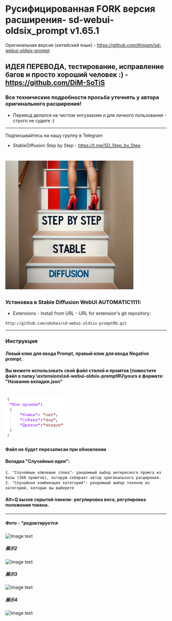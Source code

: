 
# Русифицированная FORK версия расширения- sd-webui-oldsix_prompt v1.65.1 
Оригинальная версия (китайский язык) - https://github.com/thisjam/sd-webui-oldsix-prompt
## ИДЕЯ ПЕРЕВОДА, тестирование, исправление багов и просто хороший человек :) - https://github.com/DiM-SoTiS
### Все технические подробности просьба уточнять у автора оригинального расширения!
* Перевод делался на чистом энтузиазме и для личного пользования - строго не судите :)
--- 

  <p> Подписывайтесь на нашу группу в Telegram </p>

* StableDiffusion Step by Step - https://t.me/SD_Step_by_Step
# <img src="imgs/tg.jpg" width="400" height="400" />

### Установка в Stable Diffusion WebUI AUTOMATIC1111:
  * Extensions - Install from URL - URL for extension's git repository:
  ```
http://github.com/ubohex/sd-webui-oldsix-promptRU.git
  ```
 
--- 
### Инструкция 
#### Левый клик для ввода Prompt, правый клик для ввода Negative prompt.
#### Вы можете использовать свой файл стилей и промтов [поместите файл в папку \extensions\sd-webui-oldsix-promptRU\yours в формате: "Название вкладки.json"
# <img src="imgs/img1.png">
<b>Файл не будет перезаписан при обновлении </b>
#### Вкладка "Случайные идеи":
    1. "Случайные ключевые слова"- рандомный выбор интересного промта из базы (160 промтов), которую собирает автор оригинального расширения.
    2. "Случайная комбинация категорий"- рандомный выбор токенов из категорий, которые вы выберете
#### Alt+Q вызов скрытой панели- регулировка веса, регулировка положения токена.   
  
  
  ---
  ##### Фото - *редактируется 
  ![Image text](imgs/1.png)
  ##### 展示2 
  ![Image text](imgs/2.png)
  ##### 展示3
  ![Image text](imgs/3.png)
  ##### 展示4
  ![Image text](imgs/4.png)

